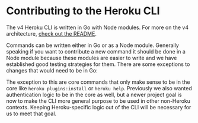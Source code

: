 Contributing to the Heroku CLI
==============================

The v4 Heroku CLI is written in Go with Node modules. For more on the v4 architecture, [check out the README](https://github.com/heroku/cli/blob/master/README.md).

Commands can be written either in Go or as a Node module. Generally speaking if you want to contribute a new command it should be done in a Node module because these modules are easier to write and we have established good testing strategies for them. There are some exceptions to changes that would need to be in Go:

The exception to this are core commands that only make sense to be in the core like `heroku plugins:install` or `heroku help`. Previously we also wanted authentication logic to be in the core as well, but a newer project goal is now to make the CLI more general purpose to be used in other non-Heroku contexts. Keeping Heroku-specific logic out of the CLI will be necessary for us to meet that goal.
